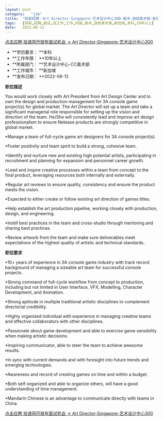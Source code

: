 ```yaml
---
layout:	post
category:	"job"
title:	"网易招聘：Art Director-Singapore-艺术设计中心300-美术-游戏美术类-新加坡本科10年以上"
tags:	[网易,招聘,面试,找工作,工作,内推,美术,游戏美术类,新加坡,本科,10年以上]
date:	2022-08-12
---
```


[点击应聘 投递简历就有面试机会 ->  Art Director-Singapore-艺术设计中心300](http://mobile.bole.netease.com/bole/boleDetail?id=42328&employeeId=346f03c3cda5f04c&key=all)



- **学历要求： **本科
- **工作年限： **10年以上
- **所属部门： **艺术设计中心-CC美术部
- **工作城市： **新加坡
- **发布日期： **2022-08-12



**职位描述**

You would work closely with Art President from Art Design Center and to own the design and production management for 3A console game project(s) for global market. The Art Director will set up a team and take a significant managerial role responsible for setting up the vision and direction of the team. He/She will consistently lead and improve art design professionalism to ensure Netease products are strongly competitive in global market.

•Manage a team of full-cycle game art designers for 3A console project(s).

•Foster positivity and team spirit to build a strong, cohesive team.

•Identify and nurture new and existing high potential artists, participating in recruitment and planning for expansion and personnel career growth.

•Lead and inspire creative processes within a team from concept to the final product, leveraging resources both internally and externally.

•Regular art reviews to ensure quality, consistency and ensure the product meets the vision.

•Expected to either create or follow existing art direction of games titles.

•Help establish the art production pipeline, working closely with production, design, and engineering.

•Instill best practices in the team and cross-studio through mentoring and sharing best practices.

•Review artwork from the team and make sure deliverables meet expectations of the highest quality of artistic and technical standards.





**职位要求**

•10+ years of experience in 3A console game industry with track record background of managing a sizeable art team for successful console projects.

•Strong command of full-cycle workflow from concept to production, including but not limited in User Interface, VFX, Modelling, Character Development, and Animation.

•Strong aptitude in multiple traditional artistic disciplines to complement directorial credibility.

•Highly organized individual with experience in managing creative teams and effective collaborators with other disciplines.

•Passionate about game development and able to exercise game sensibility when making artistic decisions.

•Inspiring communicator, able to steer the team to achieve awesome results.

•In sync with current demands and with foresight into future trends and emerging technologies.

•Awareness and record of creating games on time and within a budget.

•Both self-organized and able to organize others, will have a good understanding of time management.

•Mandarin Chinese is an advantage to communicate directly with teams in China.



[点击应聘 投递简历就有面试机会 ->  Art Director-Singapore-艺术设计中心300](http://mobile.bole.netease.com/bole/boleDetail?id=42328&employeeId=346f03c3cda5f04c&key=all)